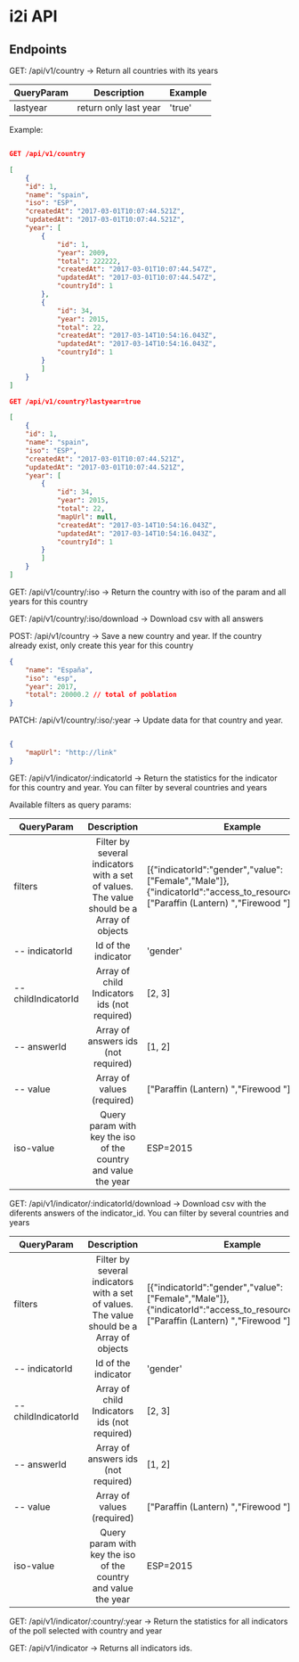 # i2i API

## Endpoints

GET: /api/v1/country -> Return all countries with its years

 QueryParam   |      Description      |  Example |
|----------|:-------------:|------|
| lastyear | return only last year | 'true' |

Example:

```json

GET /api/v1/country

[
	{
	"id": 1,
	"name": "spain",
	"iso": "ESP",
	"createdAt": "2017-03-01T10:07:44.521Z",
	"updatedAt": "2017-03-01T10:07:44.521Z",
	"year": [
		{
			"id": 1,
			"year": 2009,
			"total": 222222,
			"createdAt": "2017-03-01T10:07:44.547Z",
			"updatedAt": "2017-03-01T10:07:44.547Z",
			"countryId": 1
		},
		{
			"id": 34,
			"year": 2015,
			"total": 22,
			"createdAt": "2017-03-14T10:54:16.043Z",
			"updatedAt": "2017-03-14T10:54:16.043Z",
			"countryId": 1
		}
		]
	}
]

GET /api/v1/country?lastyear=true

[
	{
	"id": 1,
	"name": "spain",
	"iso": "ESP",
	"createdAt": "2017-03-01T10:07:44.521Z",
	"updatedAt": "2017-03-01T10:07:44.521Z",
	"year": [
		{
			"id": 34,
			"year": 2015,
			"total": 22,
			"mapUrl": null,
			"createdAt": "2017-03-14T10:54:16.043Z",
			"updatedAt": "2017-03-14T10:54:16.043Z",
			"countryId": 1
		}
		]
	}
]


```

GET: /api/v1/country/:iso -> Return the country with iso of the param and all years for this country

GET: /api/v1/country/:iso/download -> Download csv with all answers

POST: /api/v1/country -> Save a new country and year. If the country already exist, only create this year for this country

```json
{
	"name": "España",
	"iso": "esp",
	"year": 2017,
	"total": 20000.2 // total of poblation
}

```

PATCH: /api/v1/country/:iso/:year -> Update data for that country and year.

```json

{
	"mapUrl": "http://link"
}

```

GET: /api/v1/indicator/:indicatorId -> Return the statistics for the indicator for this country and year. You can filter by several countries and years


Available filters as query params:

| QueryParam   |      Description      |  Example |
|----------|:-------------:|------|
| filters |  Filter by several indicators with a set of values. The value should be a Array of objects | [{"indicatorId":"gender","value":["Female","Male"]},{"indicatorId":"access_to_resources","value":["Paraffin (Lantern)  ","Firewood  "]}] |
| -- indicatorId |  Id of the indicator | 'gender' |
| -- childIndicatorId |  Array of child Indicators ids (not required) | [2, 3] |
| -- answerId |   Array of answers ids (not required) | [1, 2] |
| -- value |  Array of values (required) | ["Paraffin (Lantern)  ","Firewood  "]|
| iso-value |    Query param with key the iso of the country and value the year   |   ESP=2015 |

GET: /api/v1/indicator/:indicatorId/download -> Download csv with the diferents answers of the indicator_id. You can filter by several countries and years


| QueryParam   |      Description      |  Example |
|----------|:-------------:|------|
| filters |  Filter by several indicators with a set of values. The value should be a Array of objects | [{"indicatorId":"gender","value":["Female","Male"]},{"indicatorId":"access_to_resources","value":["Paraffin (Lantern)  ","Firewood  "]}] |
| -- indicatorId |  Id of the indicator | 'gender' |
| -- childIndicatorId |  Array of child Indicators ids (not required) | [2, 3] |
| -- answerId |   Array of answers ids (not required) | [1, 2] |
| -- value |  Array of values (required) | ["Paraffin (Lantern)  ","Firewood  "]|
| iso-value |    Query param with key the iso of the country and value the year   |   ESP=2015 |


GET: /api/v1/indicator/:country/:year -> Return the statistics for all indicators of the poll selected with country and year

GET: /api/v1/indicator -> Returns all indicators ids.

